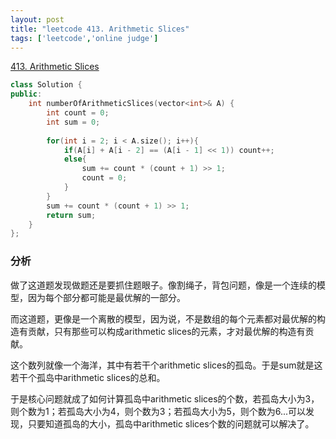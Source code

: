```yaml
---
layout: post
title: "leetcode 413. Arithmetic Slices"
tags: ['leetcode','online judge']
---
```

[413. Arithmetic Slices](https://leetcode.com/problems/arithmetic-slices/description/)

```cpp
class Solution {
public:
    int numberOfArithmeticSlices(vector<int>& A) {
        int count = 0;
        int sum = 0;
        
        for(int i = 2; i < A.size(); i++){
            if(A[i] + A[i - 2] == (A[i - 1] << 1)) count++;
            else{
                sum += count * (count + 1) >> 1;
                count = 0;
            }        
        }
        sum += count * (count + 1) >> 1;
        return sum;
    }
};
```
### 分析
做了这道题发现做题还是要抓住题眼子。像割绳子，背包问题，像是一个连续的模型，因为每个部分都可能是最优解的一部分。

而这道题，更像是一个离散的模型，因为说，不是数组的每个元素都对最优解的构造有贡献，只有那些可以构成arithmetic slices的元素，才对最优解的构造有贡献。

这个数列就像一个海洋，其中有若干个arithmetic slices的孤岛。于是sum就是这若干个孤岛中arithmetic slices的总和。

于是核心问题就成了如何计算孤岛中arithmetic slices的个数，若孤岛大小为3，则个数为1；若孤岛大小为4，则个数为3；若孤岛大小为5，则个数为6...可以发现，只要知道孤岛的大小，孤岛中arithmetic slices个数的问题就可以解决了。
